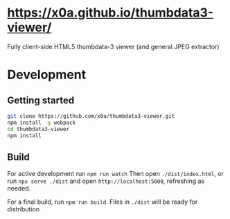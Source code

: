 # https://x0a.github.io/thumbdata3-viewer/

Fully client-side HTML5 thumbdata-3 viewer (and general JPEG extractor)

# Development
## Getting started
```bash
git clone https://github.com/x0a/thumbdata3-viewer.git
npm install -g webpack
cd thumbdata3-viewer
npm install
```

## Build
For active development run `npm run watch`
Then open `./dist/index.html`, or run `npx serve ./dist` and open `http://localhost:5000`, refreshing as needed.

For a final build, run `npm run build`. Files in `./dist` will be ready for distribution
